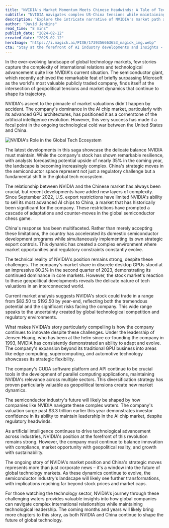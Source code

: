```yaml
---
title: "NVIDIA's Market Momentum Meets Chinese Headwinds: A Tale of Tech Giants and Global Politics"
subtitle: "NVIDIA navigates complex US-China tensions while maintaining AI chip market dominance"
description: "Explore the intricate narrative of NVIDIA's market path amidst US-China tensions, highlighting its dominance in AI chips and navigating geopolitical and regulatory challenges."
author: "David Jenkins"
read_time: "8 mins"
publish_date: "2024-02-12"
created_date: "2025-02-12"
heroImage: "https://i.magick.ai/PIXE/1739356663653_magick_img.webp"
cta: "Stay at the forefront of AI industry developments and insights - follow MagickAI on LinkedIn for regular updates on tech giants like NVIDIA and the evolving global semiconductor landscape."
---
```


In the ever-evolving landscape of global technology markets, few stories capture the complexity of international relations and technological advancement quite like NVIDIA's current situation. The semiconductor giant, which recently achieved the remarkable feat of briefly surpassing Microsoft as the world's most valuable publicly traded company, finds itself at the intersection of geopolitical tensions and market dynamics that continue to shape its trajectory.

NVIDIA's ascent to the pinnacle of market valuations didn't happen by accident. The company's dominance in the AI chip market, particularly with its advanced GPU architectures, has positioned it as a cornerstone of the artificial intelligence revolution. However, this very success has made it a focal point in the ongoing technological cold war between the United States and China.

![NVIDIA's Role in the Global Tech Ecosystem](https://i.magick.ai/PIXE/1739357044120_magick_img.webp)

The latest developments in this saga showcase the delicate balance NVIDIA must maintain. While the company's stock has shown remarkable resilience, with analysts forecasting potential upside of nearly 35% in the coming year, the landscape is becoming increasingly complex. China's strategic moves in the semiconductor space represent not just a regulatory challenge but a fundamental shift in the global tech ecosystem.

The relationship between NVIDIA and the Chinese market has always been crucial, but recent developments have added new layers of complexity. Since September 2022, U.S. export restrictions have limited NVIDIA's ability to sell its most advanced AI chips to China, a market that has historically been significant for the company. These restrictions have prompted a cascade of adaptations and counter-moves in the global semiconductor chess game.

China's response has been multifaceted. Rather than merely accepting these limitations, the country has accelerated its domestic semiconductor development programs while simultaneously implementing its own strategic export controls. This dynamic has created a complex environment where market opportunities and regulatory constraints constantly evolve.

The technical reality of NVIDIA's position remains strong, despite these challenges. The company's market share in discrete desktop GPUs stood at an impressive 80.2% in the second quarter of 2023, demonstrating its continued dominance in core markets. However, the stock market's reaction to these geopolitical developments reveals the delicate nature of tech valuations in an interconnected world.

Current market analysis suggests NVIDIA's stock could trade in a range from $82.50 to $192.50 by year-end, reflecting both the tremendous potential and the significant risks facing the company. This wide range speaks to the uncertainty created by global technological competition and regulatory environments.

What makes NVIDIA's story particularly compelling is how the company continues to innovate despite these challenges. Under the leadership of Jensen Huang, who has been at the helm since co-founding the company in 1993, NVIDIA has consistently demonstrated an ability to adapt and evolve. The company's expansion beyond its traditional GPU business into areas like edge computing, supercomputing, and automotive technology showcases its strategic flexibility.

The company's CUDA software platform and API continue to be crucial tools in the development of parallel computing applications, maintaining NVIDIA's relevance across multiple sectors. This diversification strategy has proven particularly valuable as geopolitical tensions create new market dynamics.

The semiconductor industry's future will likely be shaped by how companies like NVIDIA navigate these complex waters. The company's valuation surge past $3.3 trillion earlier this year demonstrates investor confidence in its ability to maintain leadership in the AI chip market, despite regulatory headwinds.

As artificial intelligence continues to drive technological advancement across industries, NVIDIA's position at the forefront of this revolution remains strong. However, the company must continue to balance innovation with compliance, market opportunity with geopolitical reality, and growth with sustainability.

The ongoing story of NVIDIA's market position and China's strategic moves represents more than just corporate news – it's a window into the future of global technology markets. As these dynamics continue to evolve, the semiconductor industry's landscape will likely see further transformations, with implications reaching far beyond stock prices and market caps.

For those watching the technology sector, NVIDIA's journey through these challenging waters provides valuable insights into how global companies can navigate complex international relationships while maintaining technological leadership. The coming months and years will likely bring more chapters to this story, as both NVIDIA and China continue to shape the future of global technology.